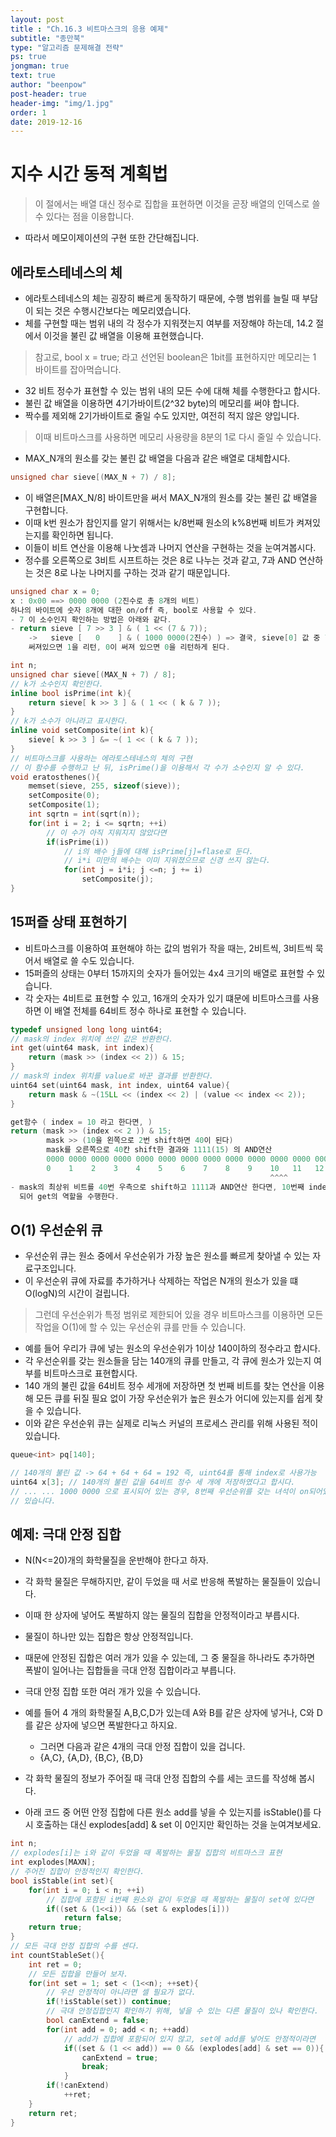 ```yaml
---
layout: post
title : "Ch.16.3 비트마스크의 응용 예제"
subtitle: "종만북"
type: "알고리즘 문제해결 전략"
ps: true
jongman: true
text: true
author: "beenpow"
post-header: true
header-img: "img/1.jpg"
order: 1
date: 2019-12-16
---
```


# 지수 시간 동적 계획법

>  이 절에서는 배열 대신 정수로 집합을 표현하면 이것을 곧장 배열의 인덱스로 쓸 수 있다는 점을
  이용합니다.
- 따라서 메모이제이션의 구현 또한 간단해집니다.


## 에라토스테네스의 체

- 에라토스테네스의 체는 굉장히 빠르게 동작하기 때문에, 수행 범위를 늘릴 때 부담이 되는 것은
  수행시간보다는 메모리였습니다.
- 체를 구현할 때는 범위 내의 각 정수가 지워졋는지 여부를 저장해야 하는데, 14.2 절에서 이것을 불린 값
  배열을 이용해 표현했습니다.

> 참고로, bool x = true; 라고 선언된 boolean은 1bit를 표현하지만 메모리는 1 바이트를 잡아먹습니다.


- 32 비트 정수가 표현할 수 있는 범위 내의 모든 수에 대해 체를 수행한다고 합시다.
- 불린 값 배열을 이용하면 4기가바이트(2^32 byte)의 메모리를 써야 합니다.
- 짝수를 제외해 2기가바이트로 줄일 수도 있지만, 여전히 적지 않은 양입니다.

> 이때 비트마스크를 사용하면 메모리 사용량을 8분의 1로 다시 줄일 수 있습니다.


- MAX_N개의 원소를 갖는 불린 값 배열을 다음과 같은 배열로 대체합시다.

```cpp
unsigned char sieve[(MAX_N + 7) / 8];
```

- 이 배열은[MAX_N/8] 바이트만을 써서 MAX_N개의 원소를 갖는 불린 값 배열을 구현합니다.
- 이때 k번 원소가 참인지를 알기 위해서는 k/8번째 원소의 k%8번째 비트가 켜져있는지를 확인하면 됩니다.
- 이들이 비트 연산을 이용해 나눗셈과 나머지 연산을 구현하는 것을 눈여겨봅시다.
- 정수를 오른쪽으로 3비트 시프트하는 것은 8로 나누는 것과 같고, 7과 AND 연산하는 것은 8로 나눈
  나머지를 구하는 것과 같기 때문입니다.

```cpp
unsigned char x = 0;
x : 0x00 ==> 0000 0000 (2진수로 총 8개의 비트)
하나의 바이트에 숫자 8개에 대한 on/off 즉, bool로 사용할 수 있다.
- 7 이 소수인지 확인하는 방법은 아래와 같다.
- return sieve [ 7 >> 3 ] & ( 1 << (7 & 7));
    ->   sieve [   0    ] & ( 1000 0000(2진수) ) => 결국, sieve[0] 값 중 7번째에 해당하는 비트에 1이
    써져있으면 1을 리턴, 0이 써져 있으면 0을 리턴하게 된다.
```

```cpp
int n;
unsigned char sieve[(MAX_N + 7) / 8];
// k가 소수인지 확인한다.
inline bool isPrime(int k){
    return sieve[ k >> 3 ] & ( 1 << ( k & 7 ));
}
// k가 소수가 아니라고 표시한다.
inline void setComposite(int k){
    sieve[ k >> 3 ] &= ~( 1 << ( k & 7 ));
}
// 비트마스크를 사용하는 에라토스테네스의 체의 구현
// 이 함수를 수행하고 난 뒤, isPrime()을 이용해서 각 수가 소수인지 알 수 있다.
void eratosthenes(){
    memset(sieve, 255, sizeof(sieve));
    setComposite(0);
    setComposite(1);
    int sqrtn = int(sqrt(n));
    for(int i = 2; i <= sqrtn; ++i)
        // 이 수가 아직 지워지지 않았다면 
        if(isPrime(i))
            // i의 배수 j들에 대해 isPrime[j]=flase로 둔다.
            // i*i 미만의 배수는 이미 지워졌으므로 신경 쓰지 않는다.
            for(int j = i*i; j <=n; j += i)
                setComposite(j);
}
```

## 15퍼즐 상태 표현하기

- 비트마스크를 이용하여 표현해야 하는 값의 범위가 작을 때는, 2비트씩, 3비트씩 묵어서 배열로 쓸 수도 있습니다.
- 15퍼즐의 상태는 0부터 15까지의 숫자가 들어있는 4x4 크기의 배열로 표현할 수 있습니다.
- 각 숫자는 4비트로 표현할 수 있고, 16개의 숫자가 있기 떄문에 비트마스크를 사용하면 이 배열 전체를
  64비트 정수 하나로 표현할 수 있습니다.

```cpp
typedef unsigned long long uint64;
// mask의 index 위치에 쓰인 값은 반환한다.
int get(uint64 mask, int index){
    return (mask >> (index << 2)) & 15;
}
// mask의 index 위치를 value로 바꾼 결과를 반환한다.
uint64 set(uint64 mask, int index, uint64 value){
    return mask & ~(15LL << (index << 2) | (value << index << 2));
}
```

```cpp
get함수 ( index = 10 라고 한다면, ) 
return (mask >> (index << 2 )) & 15;
        mask >> (10을 왼쪽으로 2번 shift하면 40이 된다)
        mask를 오른쪽으로 40칸 shift한 결과와 1111(15) 의 AND연산
        0000 0000 0000 0000 0000 0000 0000 0000 0000 0000 0000 0000 0000 0000 0000 0000
        0    1    2    3    4    5    6    7    8    9    10   11   12   13   14   15   (번째 숫자)
                                                          ^^^^                         
- mask의 최상위 비트를 40번 우측으로 shift하고 1111과 AND연산 한다면, 10번째 index의 값을 가지게
  되어 get의 역할을 수행한다.
```

## O(1) 우선순위 큐

- 우선순위 큐는 원소 중에서 우선순위가 가장 높은 원소를 빠르게 찾아낼 수 있는 자료구조입니다.
- 이 우선순위 큐에 자료를 추가하거나 삭제하는 작업은 N개의 원소가 있을 떄 O(logN)의 시간이 걸립니다.

> 그런데 우선순위가 특정 범위로 제한되어 있을 경우 비트마스크를 이용하면 모든 작업을 O(1)에 할 수 있는 우선순위 큐를 만들 수 있습니다.
- 예를 들어 우리가 큐에 넣는 원소의 우선순위가 1이상 140이하의 정수라고 합시다.
- 각 우선순위를 갖는 원소들을 담는 140개의 큐를 만들고, 각 큐에 원소가 있는지 여부를 비트마스크로
  표현합시다.
- 140 개의 불린 값을 64비트 정수 세개에 저장하면 첫 번째 비트를 찾는 연산을 이용해 모든 큐를 뒤질
  필요 없이 가장 우선순위가 높은 원소가 어디에 있는지를 쉽게 찾을 수 있습니다.
- 이와 같은 우선순위 큐는 실제로 리눅스 커널의 프로세스 관리를 위해 사용된 적이 있습니다.

```cpp
queue<int> pq[140];

// 140개의 불린 값 -> 64 + 64 + 64 = 192 즉, uint64를 통해 index로 사용가능
uint64 x[3]; // 140개의 불린 값을 64비트 정수 세 개에 저장하였다고 합시다.
// ... ... 1000 0000 으로 표시되어 있는 경우, 8번째 우선순위를 갖는 녀석이 on되어있다고 확인할 수
// 있습니다.
```

## 예제: 극대 안정 집합 

- N(N<=20)개의 화학물질을 운반해야 한다고 하자.
- 각 화학 물질은 무해하지만, 같이 두었을 때 서로 반응해 폭발하는 물질들이 있습니다.
- 이때 한 상자에 넣어도 폭발하지 않는 물질의 집합을 안정적이라고 부릅시다.
- 물질이 하나만 있는 집합은 항상 안정적입니다.
- 때문에 안정된 집합은 여러 개가 있을 수 있는데, 그 중 물질을 하나라도 추가하면 폭발이 일어나는
  집합들을 극대 안정 집합이라고 부릅니다.
- 극대 안정 집합 또한 여러 개가 있을 수 있습니다.
- 예를 들어 4 개의 화학물질 A,B,C,D가 있는데 A와 B를 같은 상자에 넣거나, C와 D를 같은 상자에 넣으면
  폭발한다고 하지요.
    - 그러면 다음과 같은 4개의 극대 안정 집합이 있을 겁니다.
    - {A,C}, {A,D}, {B,C}, {B,D}

- 각 화학 물질의 정보가 주어질 때 극대 안정 집합의 수를 세는 코드를 작성해 봅시다.
- 아래 코드 중 어떤 안정 집합에 다른 원소 add를 넣을 수 있는지를 isStable()를 다시 호출하는 대신
  explodes[add] & set 이 0인지만 확인하는 것을 눈여겨보세요.

```cpp
int n;
// explodes[i]는 i와 같이 두었을 때 폭발하는 물질 집합의 비트마스크 표현
int explodes[MAXN];
// 주어진 집합이 안정적인지 확인한다.
bool isStable(int set){
    for(int i = 0; i < n; ++i)
        // 집합에 포함된 i번째 원소와 같이 두었을 때 폭발하는 물질이 set에 있다면
        if((set & (1<<i)) && (set & explodes[i]))
            return false;
    return true;
}
// 모든 극대 안정 집합의 수를 센다.
int countStableSet(){
    int ret = 0;
    // 모든 집합을 만들어 보자.
    for(int set = 1; set < (1<<n); ++set){
        // 우선 안정적이 아니라면 셀 필요가 없다.
        if(!isStable(set)) continue;
        // 극대 안정집합인지 확인하기 위해, 넣을 수 있는 다른 물질이 있나 확인한다.
        bool canExtend = false;
        for(int add = 0; add < n; ++add)
            // add가 집합에 포함되어 있지 않고, set에 add를 넣어도 안정적이라면
            if((set & (1 << add)) == 0 && (explodes[add] & set == 0)){
                canExtend = true;
                break;
            }
        if(!canExtend)
            ++ret;
    }
    return ret;
}
```
